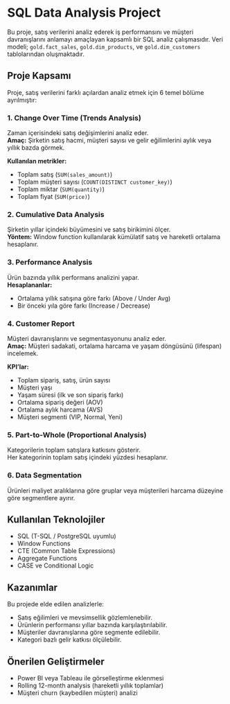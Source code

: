 # SQL Data Analysis Project

Bu proje, satış verilerini analiz ederek iş performansını ve müşteri davranışlarını anlamayı amaçlayan kapsamlı bir SQL analiz çalışmasıdır. Veri modeli; `gold.fact_sales`, `gold.dim_products`, ve `gold.dim_customers` tablolarından oluşmaktadır.

## Proje Kapsamı
Proje, satış verilerini farklı açılardan analiz etmek için 6 temel bölüme ayrılmıştır:

### 1. Change Over Time (Trends Analysis)
Zaman içerisindeki satış değişimlerini analiz eder.  
**Amaç:** Şirketin satış hacmi, müşteri sayısı ve gelir eğilimlerini aylık veya yıllık bazda görmek.  

**Kullanılan metrikler:**
- Toplam satış (`SUM(sales_amount)`)
- Toplam müşteri sayısı (`COUNT(DISTINCT customer_key)`)
- Toplam miktar (`SUM(quantity)`)
- Toplam fiyat (`SUM(price)`)

### 2. Cumulative Data Analysis
Şirketin yıllar içindeki büyümesini ve satış birikimini ölçer.  
**Yöntem:** Window function kullanılarak kümülatif satış ve hareketli ortalama hesaplanır.

### 3. Performance Analysis
Ürün bazında yıllık performans analizini yapar.  
**Hesaplananlar:**
- Ortalama yıllık satışına göre farkı (Above / Under Avg)
- Bir önceki yıla göre farkı (Increase / Decrease)

### 4. Customer Report
Müşteri davranışlarını ve segmentasyonunu analiz eder.  
**Amaç:** Müşteri sadakati, ortalama harcama ve yaşam döngüsünü (lifespan) incelemek.  

**KPI’lar:**
- Toplam sipariş, satış, ürün sayısı
- Müşteri yaşı
- Yaşam süresi (ilk ve son sipariş farkı)
- Ortalama sipariş değeri (AOV)
- Ortalama aylık harcama (AVS)
- Müşteri segmenti (VIP, Normal, Yeni)

### 5. Part-to-Whole (Proportional Analysis)
Kategorilerin toplam satışlara katkısını gösterir.  
Her kategorinin toplam satış içindeki yüzdesi hesaplanır.

### 6. Data Segmentation
Ürünleri maliyet aralıklarına göre gruplar veya müşterileri harcama düzeyine göre segmentlere ayırır.

## Kullanılan Teknolojiler
- SQL (T-SQL / PostgreSQL uyumlu)
- Window Functions
- CTE (Common Table Expressions)
- Aggregate Functions
- CASE ve Conditional Logic

## Kazanımlar
Bu projede elde edilen analizlerle:
- Satış eğilimleri ve mevsimsellik gözlemlenebilir.
- Ürünlerin performansı yıllar bazında karşılaştırılabilir.
- Müşteriler davranışlarına göre segmente edilebilir.
- Kategori bazlı gelir katkısı ölçülebilir.

## Önerilen Geliştirmeler
- Power BI veya Tableau ile görselleştirme eklenmesi
- Rolling 12-month analysis (hareketli yıllık toplamlar)
- Müşteri churn (kaybedilen müşteri) analizi
